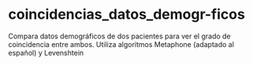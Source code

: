 # coincidencias_datos_demogr-ficos
Compara datos demográficos de dos pacientes para ver el grado de coincidencia entre ambos.
Utiliza algoritmos Metaphone (adaptado al español) y Levenshtein
